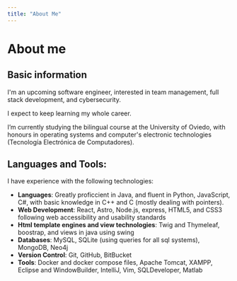 ```yaml
---
title: "About Me"
---
```

# About me

## Basic information

I'm an upcoming software engineer, interested in team management, full stack development, and cybersecurity.

I expect to keep learning my whole career.

I’m currently studying the bilingual course at the University of Oviedo, with honours in operating systems and computer's electronic technologies (Tecnología Electrónica de Computadores).

## Languages and Tools:

I have experience with the following technologies:

- **Languages**: Greatly proficcient in Java, and fluent in Python, JavaScript, C#, with basic knowledge in C++ and C (mostly dealing with pointers).
- **Web Development**: React, Astro, Node.js, express, HTML5, and CSS3 following web accessibility and usability standards
- **Html template engines and view technologies**: Twig and Thymeleaf, boostrap, and views in java using swing
- **Databases**: MySQL, SQLite (using queries for all sql systems), MongoDB, Neo4j
- **Version Control**: Git, GitHub, BitBucket
- **Tools**: Docker and docker compose files, Apache Tomcat, XAMPP, Eclipse and WindowBuilder, IntelliJ, Vim, SQLDeveloper, Matlab